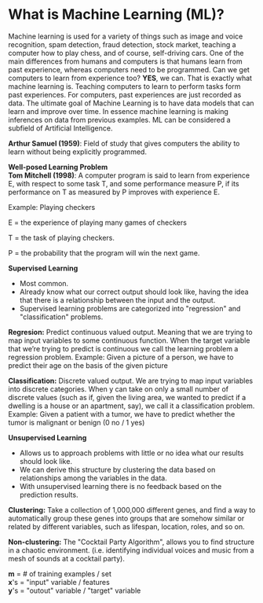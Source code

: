 # What is Machine Learning (ML)?  

Machine learning is used for a variety of things such as image and voice recognition, spam detection, fraud detection, stock market, teaching a computer how to play chess, and of course, self-driving cars. One of the main differences from humans and computers is that humans learn from past experience, whereas computers need to be programmed. Can we get computers to learn from experience too? **YES**, we can. That is exactly what machine learning is. Teaching computers to learn to perform tasks form past experiences. For computers, past experiences are just recorded as data. The ultimate goal of Machine Learning is to have data models that can learn and improve over time. In essence machine learning is making inferences on data from previous examples. ML can be considered a subfield of Artificial Intelligence.   

**Arthur Samuel (1959)**: Field of study that gives computers the ability to learn without being explicitly programmed. 

**Well-posed Learning Problem**   
**Tom Mitchell (1998)**: A computer program is said to learn from experience E, with respect to some task T, and some performance measure P, if its performance on T as measured by P improves with experience E. 

Example: Playing checkers  
  
E = the experience of playing many games of checkers

T = the task of playing checkers.

P = the probability that the program will win the next game.

**Supervised Learning** 
+ Most common.
+ Already know what our correct output should look like, having the idea that there is a relationship between the input and the output.
+ Supervised learning problems are categorized into "regression" and "classification" problems.

**Regresion:** Predict continuous valued output. Meaning that we are trying to map input variables to some continuous function. When the target variable that we’re trying to predict is continuous we call the learning problem a regression problem. 
Example: Given a picture of a person, we have to predict their age on the basis of the given picture

**Classification:** Discrete valued output. We are trying to map input variables into discrete categories. When y can take on only a small number of discrete values (such as if, given the living area, we wanted to predict if a dwelling is a house or an apartment, say), we call it a classification problem. 
Example: Given a patient with a tumor, we have to predict whether the tumor is malignant or benign (0 no / 1 yes) 

**Unsupervised Learning** 
+ Allows us to approach problems with little or no idea what our results should look like.
+ We can derive this structure by clustering the data based on relationships among the variables in the data.
+ With unsupervised learning there is no feedback based on the prediction results.

**Clustering:** Take a collection of 1,000,000 different genes, and find a way to automatically group these genes into groups that are somehow similar or related by different variables, such as lifespan, location, roles, and so on.

**Non-clustering:** The "Cocktail Party Algorithm", allows you to find structure in a chaotic environment. (i.e. identifying individual voices and music from a mesh of sounds at a cocktail party).

**m** = # of training examples / set  
**x**'s = "input" variable / features  
**y**'s = "outout" variable / "target" variable  


